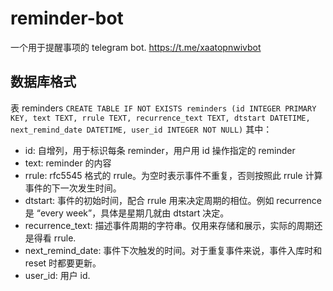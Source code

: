 # reminder-bot

一个用于提醒事项的 telegram bot. <https://t.me/xaatopnwivbot>

## 数据库格式

表 reminders
`CREATE TABLE IF NOT EXISTS reminders (id INTEGER PRIMARY KEY, text TEXT, rrule TEXT, recurrence_text TEXT, dtstart DATETIME, next_remind_date DATETIME, user_id INTEGER NOT NULL)`
其中：
* id: 自增列，用于标识每条 reminder，用户用 id 操作指定的 reminder
* text: reminder 的内容
* rrule: rfc5545 格式的 rrule。为空时表示事件不重复，否则按照此 rrule 计算事件的下一次发生时间。
* dtstart: 事件的初始时间，配合 rrule 用来决定周期的相位。例如 recurrence 是 “every week”，具体是星期几就由 dtstart 决定。
* recurrence_text: 描述事件周期的字符串。仅用来存储和展示，实际的周期还是得看 rrule.
* next_remind_date: 事件下次触发的时间。对于重复事件来说，事件入库时和 reset 时都要更新。
* user_id: 用户 id.
